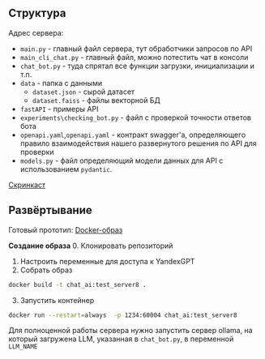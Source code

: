 ## Структура

Адрес сервера: 


- `main.py` - главный файл сервера, тут обработчики запросов по API
- `main_cli_chat.py` - главный файл, можно потестить чат в консоли 
- `chat_bot.py` - туда спрятал все функции загрузки, инициализации и т.п.
- `data` - папка с данными
  - `dataset.json` - сырой датасет 
  - `dataset.faiss` - файлы векторной БД
- `fastAPI` - примеры API
- `experiments\checking_bot.py` - файл с проверкой точности ответов бота
- `openapi.yaml`,`openapi.yaml` - контракт swagger'а, определяющего правило взаимодействия нашего развернутого решения по API для проверки
- `models.py` - файл определяющий модели данных для API с использованием `pydantic`.

 
[Скринкаст](https://drive.google.com/file/d/1psd_ouyXrp1EoJtI7dBaFsAFRzRUMesj/view?usp=drive_link)

## Развёртывание

Готовый прототип: [Docker-образ](https://drive.google.com/file/d/145VOKdAfwvT-sv0KIqvn-3sMFiVwFCEA/view?usp=drive_link)

**Создание образа**
0. Клонировать репозиторий
1. Настроить переменные для доступа к YandexGPT
2. Собрать образ
```bash
docker build -t chat_ai:test_server8 .
```
3. Запустить контейнер
```bash
docker run --restart=always  -p 1234:60004 chat_ai:test_server8  
```

Для полноценной работы сервера нужно запустить сервер ollama, на который загружена LLM, указанная в  `chat_bot.py`, 
в переменной `LLM_NAME`

